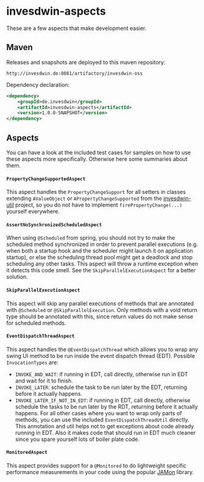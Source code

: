 # invesdwin-aspects

These are a few aspects that make development easier.

## Maven

Releases and snapshots are deployed to this maven repository:
```
http://invesdwin.de:8081/artifactory/invesdwin-oss
```

Dependency declaration:
```xml
<dependency>
	<groupId>de.invesdwin</groupId>
	<artifactId>invesdwin-aspects</artifactId>
	<version>1.0.0-SNAPSHOT</version>
</dependency>
```

## Aspects

You can have a look at the included test cases for samples on how to use these aspects more specifically. Otherwise here some summaries about them.

#### `PropertyChangeSupportedAspect`
This aspect handles the `PropertyChangeSupport` for all setters in classes extending `AValueObject` or `APropertyChangeSupported` from the [invesdwin-util](https://github.com/subes/invesdwin-util) project, so you do not have to implement `firePropertyChange(...)` yourself everywhere.

#### `AssertNoSynchronizedScheduledAspect`
When using `@Scheduled` from spring, you should not try to make the scheduled method synchronized in order to prevent parallel executions (e.g. when both a startup hook and the scheduler might launch it on application startup), or else the scheduling thread pool might get a deadlock and stop scheduling any other tasks. This aspect will throw a runtime exception when it detects this code smell. See the `SkipParallelExecutionAspect` for a better solution.

#### `SkipParallelExecutionAspect`
This aspect will skip any parallel executions of methods that are annotated with `@Scheduled` or `@SkipParallelExecution`. Only methods with a void return type should be annotated with this, since return values do not make sense for scheduled methods.

#### `EventDispatchThreadAspect`
This aspect handles the `@EventDispatchThread` which allows you to wrap any swing UI method to be run inside the event dispatch thread (EDT). Possible `InvocationTypes` are:
* `INVOKE_AND_WAIT`: if running in EDT, call directly, otherwise run in EDT and wait for it to finish.
* `INVOKE_LATER`: schedule the task to be run later by the EDT, returning before it actually happens.
* `INVOKE_LATER_IF_NOT_IN_EDT`: if running in EDT, call directly, otherwise schedule the tasks to be run later by the RDT, returning before it actually happens.
For all other cases where you want to wrap only parts of methods, you can use the included `EventDispatchThreadUtil` directly. This annotation and util helps not to get exceptions about code already running in EDT. Also it makes code that should run in EDT much cleaner since you spare yourself lots of boiler plate code. 

#### `MonitoredAspect`
This aspect provides support for a `@Monitored` to do lightweight specific performance measurements in your code using the popular [JAMon](http://jamonapi.sourceforge.net/) library.
